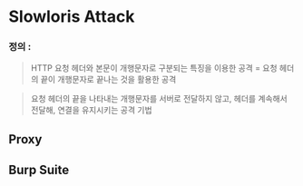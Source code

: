 # Slowloris Attack
### 정의 : 
> HTTP 요청 헤더와 본문이 개행문자로 구분되는 특징을 이용한 공격 = 요청 헤더의 끝이 개행문자로 끝나는 것을 활용한 공격

> 요청 헤더의 끝을 나타내는 개행문자를 서버로 전달하지 않고, 헤더를 계속해서 전달해, 연결을 유지시키는 공격 기법


## Proxy

## Burp Suite

